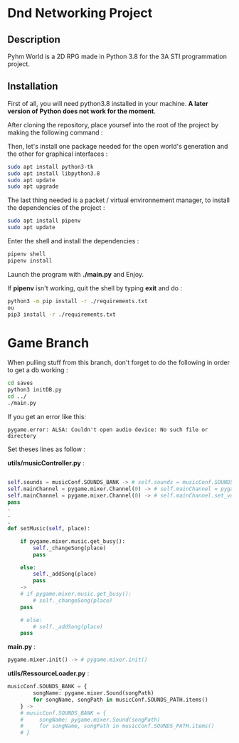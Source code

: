 # Dnd Networking Project

## __Description__

Pyhm World is a 2D RPG made in Python 3.8 for the 3A STI programmation project.

## __Installation__

First of all, you will need python3.8 installed in your machine.
**A later version of Python does not work for the moment**.

After cloning the repository, place yoursef into the root of the project by making the following command :

Then, let's install one package needed for the open world's generation and the other for graphical interfaces :

```bash
sudo apt install python3-tk
sudo apt install libpython3.8
sudo apt update
sudo apt upgrade
```

The last thing needed is a packet / virtual environnement manager, to install the dependencies of the project :

```bash
sudo apt install pipenv
sudo apt update
```

Enter the shell and install the dependencies :

```bash
pipenv shell
pipenv install
```

Launch the program with **./main.py** and Enjoy.

If **pipenv** isn't working, quit the shell by typing **exit** and do :

```bash
python3 -m pip install -r ./requirements.txt
ou
pip3 install -r ./requirements.txt
```

# Game Branch

When pulling stuff from this branch, don't forget to do the following in order to get a db working :

```bash
cd saves
python3 initDB.py
cd ../
./main.py
```

If you get an error like this:

```
pygame.error: ALSA: Couldn't open audio device: No such file or directory
```

Set theses lines as follow :

**utils/musicController.py** :

```python

self.sounds = musicConf.SOUNDS_BANK -> # self.sounds = musicConf.SOUNDS_BANK
self.mainChannel = pygame.mixer.Channel(0) -> # self.mainChannel = pygame.mixer.Channel(0)
self.mainChannel = pygame.mixer.Channel(0) -> # self.mainChannel.set_volume(0.3)
pass
.
.
.
def setMusic(self, place):

    if pygame.mixer.music.get_busy():
        self._changeSong(place)
        pass

    else:
        self._addSong(place)
        pass
    ->
    # if pygame.mixer.music.get_busy():
        # self._changeSong(place)
    pass

    # else:
        # self._addSong(place)
    pass
```

**main.py** :

```python
pygame.mixer.init() -> # pygame.mixer.init()
```

**utils/RessourceLoader.py** :

```python
musicConf.SOUNDS_BANK = {
        songName: pygame.mixer.Sound(songPath)
        for songName, songPath in musicConf.SOUNDS_PATH.items()
    } ->
    # musicConf.SOUNDS_BANK = {
    #     songName: pygame.mixer.Sound(songPath)
    #     for songName, songPath in musicConf.SOUNDS_PATH.items()
    # }
```
